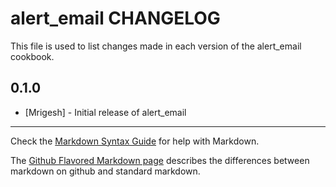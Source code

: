 alert_email CHANGELOG
=======================

This file is used to list changes made in each version of the alert_email cookbook.

0.1.0
-----
- [Mrigesh] - Initial release of alert_email

- - -
Check the [Markdown Syntax Guide](http://daringfireball.net/projects/markdown/syntax) for help with Markdown.

The [Github Flavored Markdown page](http://github.github.com/github-flavored-markdown/) describes the differences between markdown on github and standard markdown.
